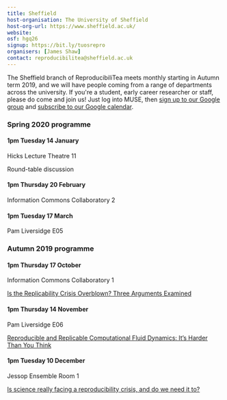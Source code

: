 ```yaml
---
title: Sheffield
host-organisation: The University of Sheffield
host-org-url: https://www.sheffield.ac.uk/
website: 
osf: hgq26
signup: https://bit.ly/tuosrepro
organisers: [James Shaw]
contact: reproducibilitea@sheffield.ac.uk 
---
```

The Sheffield branch of ReproducibiliTea meets monthly starting in Autumn term 2019, and we will have people coming from a range of departments across the university.
If you're a student, early career researcher or staff, please do come and join us!  Just log into MUSE, then [sign up to our Google group](https://bit.ly/tuosrepro) and [subscribe to our Google calendar](https://calendar.google.com/calendar?cid=c2hlZmZpZWxkLmFjLnVrX3BxYnVmMWQzNDk5dXVyaTgzZDJyYjVvYXJzQGdyb3VwLmNhbGVuZGFyLmdvb2dsZS5jb20).

### Spring 2020 programme

#### 1pm Tuesday 14 January

Hicks Lecture Theatre 11

Round-table discussion

#### 1pm Thursday 20 February

Information Commons Collaboratory 2

#### 1pm Tuesday 17 March

Pam Liversidge E05

### Autumn 2019 programme

#### 1pm Thursday 17 October

Information Commons Collaboratory 1

[Is the Replicability Crisis Overblown? Three Arguments Examined](https://doi.org/10.1177/1745691612463401)

#### 1pm Thursday 14 November

Pam Liversidge E06

[Reproducible and Replicable Computational Fluid Dynamics: It’s Harder Than You Think](https://doi.org/10.1109/MCSE.2017.3151254)

#### 1pm Tuesday 10 December

Jessop Ensemble Room 1

[Is science really facing a reproducibility crisis, and do we need it to?](https://doi.org/10.1073/pnas.1708272114)

